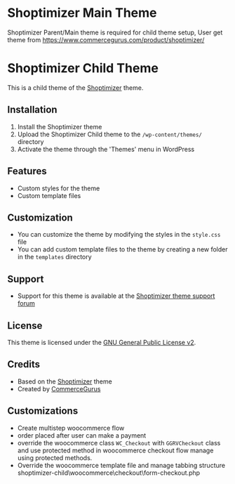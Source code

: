 # Shoptimizer Main Theme

Shoptimizer Parent/Main theme is required for child theme setup, User get theme from https://www.commercegurus.com/product/shoptimizer/

# Shoptimizer Child Theme

This is a child theme of the [Shoptimizer](https://www.commercegurus.com/product/shoptimizer/) theme.

## Installation

1. Install the Shoptimizer theme
2. Upload the Shoptimizer Child theme to the `/wp-content/themes/` directory
3. Activate the theme through the 'Themes' menu in WordPress

## Features

- Custom styles for the theme
- Custom template files

## Customization

- You can customize the theme by modifying the styles in the `style.css` file
- You can add custom template files to the theme by creating a new folder in the `templates` directory

## Support

- Support for this theme is available at the [Shoptimizer theme support forum](https://wordpress.org/support/theme/shoptimizer)

## License

This theme is licensed under the [GNU General Public License v2](LICENSE).

## Credits

- Based on the [Shoptimizer](https://wordpress.org/themes/shoptimizer/) theme
- Created by [CommerceGurus](https://www.commercegurus.com/)

## Customizations

- Create multistep woocommerce flow
- order placed after user can make a payment
- override the woocommerce class `WC_Checkout` with `GGRVCheckout` class and use protected method in woocommerce checkout flow manage using protected methods.
- Override the woocommerce template file and manage tabbing structure shoptimizer-child\woocommerce\checkout\form-checkout.php

